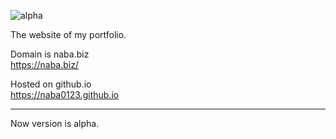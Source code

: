 ![alpha](https://img.shields.io/badge/version-alpha-orange.svg)

The website of my portfolio.

Domain is naba.biz  
https://naba.biz/

Hosted on github.io  
https://naba0123.github.io

---

Now version is alpha.
